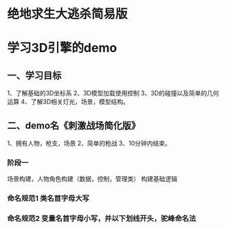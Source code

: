 # 绝地求生大逃杀简易版


# 学习3D引擎的demo


## 一、学习目标
1、了解基础的3D坐标系
2、3D模型加载使用控制
3、3D的碰撞以及简单的几何运算
4、了解3D相关灯光，场景，模型结构。

## 二、demo名《刺激战场简化版》
1、拥有人物，枪支，场景
2、简单的枪战
3、10分钟内结束。

### 阶段一
场景构建，人物角色构建（数据，控制，管理类）
构建基础逻辑


###  命名规范1   类名首字母大写
###  命名规范2   变量名首字母小写，并以下划线开头，驼峰命名法



